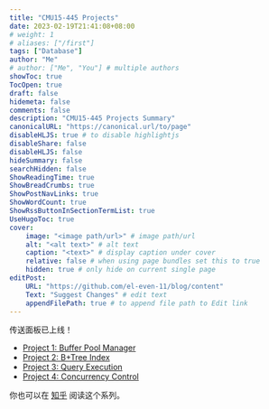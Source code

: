 ```yaml
---
title: "CMU15-445 Projects"
date: 2023-02-19T21:41:08+08:00
# weight: 1
# aliases: ["/first"]
tags: ["Database"]
author: "Me"
# author: ["Me", "You"] # multiple authors
showToc: true
TocOpen: true
draft: false
hidemeta: false
comments: false
description: "CMU15-445 Projects Summary"
canonicalURL: "https://canonical.url/to/page"
disableHLJS: true # to disable highlightjs
disableShare: false
disableHLJS: false
hideSummary: false
searchHidden: false
ShowReadingTime: true
ShowBreadCrumbs: true
ShowPostNavLinks: true
ShowWordCount: true
ShowRssButtonInSectionTermList: true
UseHugoToc: true
cover:
    image: "<image path/url>" # image path/url
    alt: "<alt text>" # alt text
    caption: "<text>" # display caption under cover
    relative: false # when using page bundles set this to true
    hidden: true # only hide on current single page
editPost:
    URL: "https://github.com/el-even-11/blog/content"
    Text: "Suggest Changes" # edit text
    appendFilePath: true # to append file path to Edit link
---
```


传送面板已上线！

- [Project 1: Buffer Pool Manager](https://blog.eleven.wiki/posts/cmu15-445-project1-buffer-pool-manager/)
- [Project 2: B+Tree Index](https://blog.eleven.wiki/posts/cmu15-445-project2-b+tree-index/)
- [Project 3: Query Execution](https://blog.eleven.wiki/posts/cmu15-445-project3-query-execution/)
- [Project 4: Concurrency Control](https://blog.eleven.wiki/posts/cmu15-445-project4-concurrency-control/)

你也可以在 [知乎](https://www.zhihu.com/column/c_1605901992903004160) 阅读这个系列。